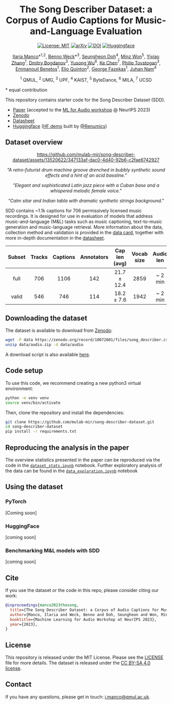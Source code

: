 <div  align="center">

# The Song Describer Dataset: a Corpus of Audio Captions for Music-and-Language Evaluation
[![License: MIT](https://img.shields.io/badge/License-MIT-red.svg)](https://opensource.org/licenses/MIT)
[![arXiv](https://img.shields.io/badge/arXiv-2311.10057-<COLOR>.svg)](https://arxiv.org/abs/2311.10057)
[![DOI](https://zenodo.org/badge/DOI/10.5281/zenodo.10072001.svg)](https://doi.org/10.5281/zenodo.10072001)
[![Huggingface](https://img.shields.io/badge/%F0%9F%A4%97%20Hugging%20Face-Datasets-yellow)](https://huggingface.co/datasets/mulab-mir/song-describer)

[Ilaria Manco](https://ilariamanco.com/)\*<sup>1,2</sup>,
[Benno Weck](https://www.upf.edu/web/mtg/about/team-members/-/asset_publisher/l2XuyhfmWvQ5/content/weck-benno/maximized)\*<sup>3</sup>, 
[Seungheon Doh](https://seungheondoh.github.io/)<sup>4</sup>, 
[Minz Won](https://minzwon.github.io/)<sup>5</sup>,
[Yixiao Zhang](http://www.eecs.qmul.ac.uk/~yz007/)<sup>1</sup>,
[Dmitry Bogdanov](https://dbogdanov.com/)<sup>3</sup>, 
[Yusong Wu](https://lukewys.github.io/)<sup>6</sup>, 
[Ke Chen](https://www.knutchen.com/)<sup>7</sup>, 
[Philip Tovstogan](https://philtgun.me/)<sup>3</sup>, 
[Emmanouil Benetos](http://www.eecs.qmul.ac.uk/~emmanouilb/)<sup>1</sup>,
[Elio Quinton](https://scholar.google.com/citations?user=IaciybgAAAAJ)<sup>2</sup>,
[George Fazekas](http://www.eecs.qmul.ac.uk/~gyorgyf/about.html)<sup>1</sup>,
[Juhan Nam](https://mac.kaist.ac.kr/~juhan/)<sup>4</sup><br>

<sup>1</sup>  QMUL, <sup>2</sup>  UMG, <sup>3</sup> UPF, <sup>4</sup> KAIST, <sup>5</sup> ByteDance, <sup>6</sup> MILA, <sup>7</sup> UCSD 

</div>
* equal contribution

This repository contains starter code for the Song Describer Dataset (SDD).
* [Paper](https://arxiv.org/abs/2311.10057) (accepted to the [ML for Audio workshop](https://mlforaudioworkshop.com/) @ NeurIPS 2023) 
* [Zenodo](https://doi.org/10.5281/zenodo.10072001)
* [Datasheet](docs/datasheet.md)
* [Huggingface]() ([HF demo](https://huggingface.co/spaces/renumics/spotlight-song-describer-demo) built by [@Renumics](https://github.com/Renumics))

## Dataset overview
<div align="center">

https://github.com/mulab-mir/song-describer-dataset/assets/13520622/347133af-dac0-4d40-92b6-c2fae6742927
  
*"A retro-futurist drum machine groove drenched in bubbly synthetic sound effects and a hint of an acid bassline."*

*"Elegant and sophisticated Latin jazz piece with a Cuban base and a whispered melodic female voice."*

*"Calm sitar and Indian tabla with dramatic synthetic strings background."*
  
</div>

SDD contains ~1.1k captions for 706 permissively licensed music recordings. It is designed for use in evaluation of models that address music-and-language (M&L) tasks such as music captioning, text-to-music generation and music-language retrieval. More information about the data, collection method and validation is provided in the [data card](docs/datacard.md), together with more in-depth documentation in the [datasheet](docs/datasheet.md).

| Subset | Tracks | Captions | Annotators | Cap len (avg) | Vocab size  | Audio len | 
|:----:|:----:|:-----:|:-----:|:----:|:-----:|:-----:|
| full | 706 | 1106 | 142 |  21.7 ± 12.4 |  2859 |  ~ 2 min | 
| valid| 546 | 746  | 114 |  18.2 ± 7.6 | 1942 |  ~ 2 min | 

## Downloading the dataset

The dataset is available to download from [Zenodo](https://doi.org/10.5281/zenodo.10072001):

```bash
wget -P data https://zenodo.org/record/10072001/files/song_describer.csv https://zenodo.org/record/10072001/files/audio.zip
unzip data/audio.zip -d data/audio
```
A download script is also available [here](scripts/download.sh).

## Code setup
To use this code, we recommend creating a new python3 virtual environment:

```bash
python -m venv venv 
source venv/bin/activate
```

Then, clone the repository and install the dependencies:

```bash
git clone https://github.com/mulab-mir/song-describer-dataset.git
cd song-describer-dataset
pip install -r requirements.txt
```

## Reproducing the analysis in the paper
The overview statistics presented in the paper can be reproduced via the code in the [`dataset_stats.ipynb`](exploratory_analysis/dataset_stats.ipynb) notebook. Further exploratory analysis of the data can be found in the [`data_exploration.ipynb`](exploratory_analysis/data_exploration.ipynb) notebook

## Using the dataset
### PyTorch
[Coming soon]

### HuggingFace
[coming soon]

### Benchmarking M&L models with SDD

[coming soon]

## Cite
If you use the dataset or the code in this repo, please consider citing our work:

```bib
@inproceedings{manco2023thesong,
  title={The Song Describer Dataset: a Corpus of Audio Captions for Music-and-Language Evaluation}, 
  author={Manco, Ilaria and Weck, Benno and Doh, Seungheon and Won, Minz and Zhang, Yixiao and Bogdanov, Dmitry and Wu, Yusong and Chen, Ke and Tovstogan, Philip and Benetos, Emmanouil and Quinton, Elio and Fazekas, György and Nam, Juhan},
  booktitle={Machine Learning for Audio Workshop at NeurIPS 2023}, 
  year={2023},
}
```

## License
This repository is released under the MIT License. Please see the [LICENSE](LICENSE) file for more details. The dataset is released under the [CC BY-SA 4.0 license](https://creativecommons.org/licenses/by-sa/4.0/).

## Contact
If you have any questions, please get in touch: [i.manco@qmul.ac.uk](i.manco@qmul.ac.uk).
